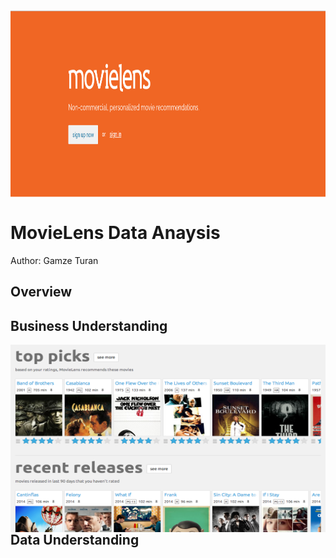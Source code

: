 
<img align="center" width="900" height="300" src='Images/MovieLens.png'>


# MovieLens Data Anaysis


Author: Gamze Turan


## Overview




## Business Understanding

<img align="left" width="900" height="300" src='Images/main-screen.png'>



## Data Understanding
